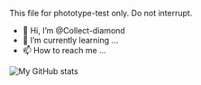 This file for phototype-test only.
Do not interrupt.
- 👋 Hi, I’m @Collect-diamond
- 🌱 I’m currently learning ...
- 📫 How to reach me ...

![My GitHub stats](https://github-readme-stats.vercel.app/api?username=Collect-diamond&show_icons=true&theme=light)
<!---
Collect-diamond/Collect-diamond is a ✨ special ✨ repository because its `README.md` (this file) appears on your GitHub profile.
You can click the Preview link to take a look at your changes.
--->
